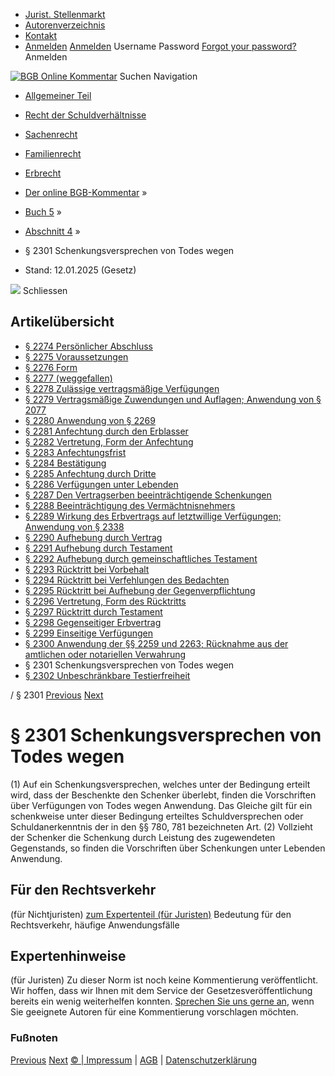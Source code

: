   * [Jurist. Stellenmarkt](https://bgb.kommentar.de/Buch-5/Abschnitt-4/</job-board> "Jurist. Stellenmarkt")
  * [Autorenverzeichnis](https://bgb.kommentar.de/Buch-5/Abschnitt-4/</Autorenverzeichnis> "Autorenverzeichnis")
  * [Kontakt](https://bgb.kommentar.de/Buch-5/Abschnitt-4/</Kontakt>)
  * [Anmelden](https://bgb.kommentar.de/Buch-5/Abschnitt-4/<#login> "show login form") [Anmelden](https://bgb.kommentar.de/Buch-5/Abschnitt-4/<#> "hide login form") Username Password
[Forgot your password?](https://bgb.kommentar.de/Buch-5/Abschnitt-4/</user/forgotpassword>) Anmelden 


[![BGB Online Kommentar](https://bgb.kommentar.de/extension/bgb/design/bgb/images/logo.png)](https://bgb.kommentar.de/Buch-5/Abschnitt-4/</> "BGB Online Kommentar")
Suchen
Navigation
  * [Allgemeiner Teil](https://bgb.kommentar.de/Buch-5/Abschnitt-4/</Buch-1>)
  * [Recht der Schuldverhältnisse](https://bgb.kommentar.de/Buch-5/Abschnitt-4/</Buch-2>)
  * [Sachenrecht](https://bgb.kommentar.de/Buch-5/Abschnitt-4/</Buch-3>)
  * [Familienrecht](https://bgb.kommentar.de/Buch-5/Abschnitt-4/</Buch-4>)
  * [Erbrecht](https://bgb.kommentar.de/Buch-5/Abschnitt-4/</Buch-5>)


  * [Der online BGB-Kommentar](https://bgb.kommentar.de/Buch-5/Abschnitt-4/</>) »
  * [Buch 5](https://bgb.kommentar.de/Buch-5/Abschnitt-4/</Buch-5>) »
  * [Abschnitt 4](https://bgb.kommentar.de/Buch-5/Abschnitt-4/</Buch-5/Abschnitt-4>) »
  * § 2301 Schenkungsversprechen von Todes wegen 
  * Stand: 12.01.2025 (Gesetz) 


![](https://vg01.met.vgwort.de/na/1c9909529ead4f509072c06d9081a7d5)
Schliessen 
## Artikelübersicht
  * [ § 2274 Persönlicher Abschluss ](https://bgb.kommentar.de/Buch-5/Abschnitt-4/</Buch-5/Abschnitt-4/Persoenlicher-Abschluss>)
  * [ § 2275 Voraussetzungen ](https://bgb.kommentar.de/Buch-5/Abschnitt-4/</Buch-5/Abschnitt-4/Voraussetzungen>)
  * [ § 2276 Form ](https://bgb.kommentar.de/Buch-5/Abschnitt-4/</Buch-5/Abschnitt-4/Form>)
  * [ § 2277 (weggefallen) ](https://bgb.kommentar.de/Buch-5/Abschnitt-4/</Buch-5/Abschnitt-4/weggefallen>)
  * [ § 2278 Zulässige vertragsmäßige Verfügungen ](https://bgb.kommentar.de/Buch-5/Abschnitt-4/</Buch-5/Abschnitt-4/Zulaessige-vertragsmaessige-Verfuegungen>)
  * [ § 2279 Vertragsmäßige Zuwendungen und Auflagen; Anwendung von § 2077 ](https://bgb.kommentar.de/Buch-5/Abschnitt-4/</Buch-5/Abschnitt-4/Vertragsmaessige-Zuwendungen-und-Auflagen-Anwendung-von-2077>)
  * [ § 2280 Anwendung von § 2269 ](https://bgb.kommentar.de/Buch-5/Abschnitt-4/</Buch-5/Abschnitt-4/Anwendung-von-2269>)
  * [ § 2281 Anfechtung durch den Erblasser ](https://bgb.kommentar.de/Buch-5/Abschnitt-4/</Buch-5/Abschnitt-4/Anfechtung-durch-den-Erblasser>)
  * [ § 2282 Vertretung, Form der Anfechtung ](https://bgb.kommentar.de/Buch-5/Abschnitt-4/</Buch-5/Abschnitt-4/Vertretung-Form-der-Anfechtung>)
  * [ § 2283 Anfechtungsfrist ](https://bgb.kommentar.de/Buch-5/Abschnitt-4/</Buch-5/Abschnitt-4/Anfechtungsfrist>)
  * [ § 2284 Bestätigung ](https://bgb.kommentar.de/Buch-5/Abschnitt-4/</Buch-5/Abschnitt-4/Bestaetigung>)
  * [ § 2285 Anfechtung durch Dritte ](https://bgb.kommentar.de/Buch-5/Abschnitt-4/</Buch-5/Abschnitt-4/Anfechtung-durch-Dritte>)
  * [ § 2286 Verfügungen unter Lebenden ](https://bgb.kommentar.de/Buch-5/Abschnitt-4/</Buch-5/Abschnitt-4/Verfuegungen-unter-Lebenden>)
  * [ § 2287 Den Vertragserben beeinträchtigende Schenkungen ](https://bgb.kommentar.de/Buch-5/Abschnitt-4/</Buch-5/Abschnitt-4/Den-Vertragserben-beeintraechtigende-Schenkungen>)
  * [ § 2288 Beeinträchtigung des Vermächtnisnehmers ](https://bgb.kommentar.de/Buch-5/Abschnitt-4/</Buch-5/Abschnitt-4/Beeintraechtigung-des-Vermaechtnisnehmers>)
  * [ § 2289 Wirkung des Erbvertrags auf letztwillige Verfügungen; Anwendung von § 2338 ](https://bgb.kommentar.de/Buch-5/Abschnitt-4/</Buch-5/Abschnitt-4/Wirkung-des-Erbvertrags-auf-letztwillige-Verfuegungen-Anwendung-von-2338>)
  * [ § 2290 Aufhebung durch Vertrag ](https://bgb.kommentar.de/Buch-5/Abschnitt-4/</Buch-5/Abschnitt-4/Aufhebung-durch-Vertrag>)
  * [ § 2291 Aufhebung durch Testament ](https://bgb.kommentar.de/Buch-5/Abschnitt-4/</Buch-5/Abschnitt-4/Aufhebung-durch-Testament>)
  * [ § 2292 Aufhebung durch gemeinschaftliches Testament ](https://bgb.kommentar.de/Buch-5/Abschnitt-4/</Buch-5/Abschnitt-4/Aufhebung-durch-gemeinschaftliches-Testament>)
  * [ § 2293 Rücktritt bei Vorbehalt ](https://bgb.kommentar.de/Buch-5/Abschnitt-4/</Buch-5/Abschnitt-4/Ruecktritt-bei-Vorbehalt>)
  * [ § 2294 Rücktritt bei Verfehlungen des Bedachten ](https://bgb.kommentar.de/Buch-5/Abschnitt-4/</Buch-5/Abschnitt-4/Ruecktritt-bei-Verfehlungen-des-Bedachten>)
  * [ § 2295 Rücktritt bei Aufhebung der Gegenverpflichtung ](https://bgb.kommentar.de/Buch-5/Abschnitt-4/</Buch-5/Abschnitt-4/Ruecktritt-bei-Aufhebung-der-Gegenverpflichtung>)
  * [ § 2296 Vertretung, Form des Rücktritts ](https://bgb.kommentar.de/Buch-5/Abschnitt-4/</Buch-5/Abschnitt-4/Vertretung-Form-des-Ruecktritts>)
  * [ § 2297 Rücktritt durch Testament ](https://bgb.kommentar.de/Buch-5/Abschnitt-4/</Buch-5/Abschnitt-4/Ruecktritt-durch-Testament>)
  * [ § 2298 Gegenseitiger Erbvertrag ](https://bgb.kommentar.de/Buch-5/Abschnitt-4/</Buch-5/Abschnitt-4/Gegenseitiger-Erbvertrag>)
  * [ § 2299 Einseitige Verfügungen ](https://bgb.kommentar.de/Buch-5/Abschnitt-4/</Buch-5/Abschnitt-4/Einseitige-Verfuegungen>)
  * [ § 2300 Anwendung der §§ 2259 und 2263; Rücknahme aus der amtlichen oder notariellen Verwahrung ](https://bgb.kommentar.de/Buch-5/Abschnitt-4/</Buch-5/Abschnitt-4/Anwendung-der-2259-und-2263-Ruecknahme-aus-der-amtlichen-oder-notariellen-Verwahrung>)
  * § 2301 Schenkungsversprechen von Todes wegen 
  * [ § 2302 Unbeschränkbare Testierfreiheit ](https://bgb.kommentar.de/Buch-5/Abschnitt-4/</Buch-5/Abschnitt-4/Unbeschraenkbare-Testierfreiheit>)


/ § 2301 
[Previous](https://bgb.kommentar.de/Buch-5/Abschnitt-4/</Buch-5/Abschnitt-4/Anwendung-der-2259-und-2263-Ruecknahme-aus-der-amtlichen-oder-notariellen-Verwahrung> "§ 2300 Anwendung der §§ 2259 und 2263; Rücknahme aus der amtlichen oder notariellen Verwahrung") [Next](https://bgb.kommentar.de/Buch-5/Abschnitt-4/</Buch-5/Abschnitt-4/Unbeschraenkbare-Testierfreiheit> "§ 2302 Unbeschränkbare Testierfreiheit")
# § 2301 Schenkungsversprechen von Todes wegen
(1) Auf ein Schenkungsversprechen, welches unter der Bedingung erteilt wird, dass der Beschenkte den Schenker überlebt, finden die Vorschriften über Verfügungen von Todes wegen Anwendung. Das Gleiche gilt für ein schenkweise unter dieser Bedingung erteiltes Schuldversprechen oder Schuldanerkenntnis der in den §§ 780, 781 bezeichneten Art.
(2) Vollzieht der Schenker die Schenkung durch Leistung des zugewendeten Gegenstands, so finden die Vorschriften über Schenkungen unter Lebenden Anwendung.
## Für den Rechtsverkehr 
(für Nichtjuristen)
[zum Expertenteil (für Juristen)](https://bgb.kommentar.de/Buch-5/Abschnitt-4/<#expertenhinweise>)
Bedeutung für den Rechtsverkehr, häufige Anwendungsfälle
## Expertenhinweise
(für Juristen)
Zu dieser Norm ist noch keine Kommentierung veröffentlicht. Wir hoffen, dass wir Ihnen mit dem Service der Gesetzesveröffentlichung bereits ein wenig weiterhelfen konnten. [Sprechen Sie uns gerne an](https://bgb.kommentar.de/Buch-5/Abschnitt-4/</Kontakt>), wenn Sie geeignete Autoren für eine Kommentierung vorschlagen möchten. 
### Fußnoten
[Previous](https://bgb.kommentar.de/Buch-5/Abschnitt-4/</Buch-5/Abschnitt-4/Anwendung-der-2259-und-2263-Ruecknahme-aus-der-amtlichen-oder-notariellen-Verwahrung> "§ 2300 Anwendung der §§ 2259 und 2263; Rücknahme aus der amtlichen oder notariellen Verwahrung") [Next](https://bgb.kommentar.de/Buch-5/Abschnitt-4/</Buch-5/Abschnitt-4/Unbeschraenkbare-Testierfreiheit> "§ 2302 Unbeschränkbare Testierfreiheit")
[© | Impressum](https://bgb.kommentar.de/Buch-5/Abschnitt-4/</Kontakt>) | [AGB](https://bgb.kommentar.de/Buch-5/Abschnitt-4/</AGB>) | [Datenschutzerklärung](https://bgb.kommentar.de/Buch-5/Abschnitt-4/</Datenschutzerklaerung-fuer-Leser>)
